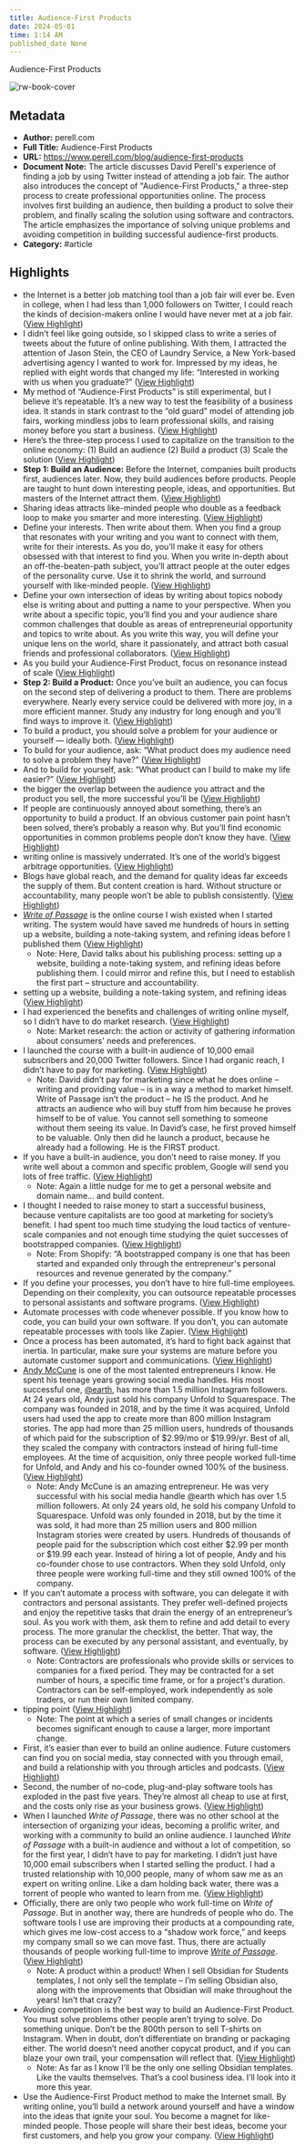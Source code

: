```yaml
---
title: Audience-First Products
date: 2024-05-01
time: 1:14 AM
published_date None
---
```

Audience-First Products

![rw-book-cover](http://static1.squarespace.com/static/55576406e4b02e4679105dc2/55576b2ae4b0a213bdd2fc6a/5e2614989b352403229a94b6/1579626684972/hanson-lu-WrNbw7UeNqI-unsplash.jpg?format=1500w)

## Metadata
- **Author:** perell.com
- **Full Title:** Audience-First Products
- **URL:** https://www.perell.com/blog/audience-first-products
- **Document Note:** The article discusses David Perell's experience of finding a job by using Twitter instead of attending a job fair. The author also introduces the concept of "Audience-First Products," a three-step process to create professional opportunities online. The process involves first building an audience, then building a product to solve their problem, and finally scaling the solution using software and contractors. The article emphasizes the importance of solving unique problems and avoiding competition in building successful audience-first products.
- **Category:** #article

## Highlights
- the Internet is a better job matching tool than a job fair will ever be. Even in college, when I had less than 1,000 followers on Twitter, I could reach the kinds of decision-makers online I would have never met at a job fair. ([View Highlight](https://read.readwise.io/read/01h0tb69z85shas8w3pn1p6588))
- I didn’t feel like going outside, so I skipped class to write a series of tweets about the future of online publishing. With them, I attracted the attention of Jason Stein, the CEO of Laundry Service, a New York-based advertising agency I wanted to work for. Impressed by my ideas, he replied with eight words that changed my life: “Interested in working with us when you graduate?” ([View Highlight](https://read.readwise.io/read/01h0tb8brw480yz460h50d40a6))
- My method of “Audience-First Products” is still experimental, but I believe it’s repeatable. It’s a new way to test the feasibility of a business idea. It stands in stark contrast to the “old guard” model of attending job fairs, working mindless jobs to learn professional skills, and raising money before you start a business. ([View Highlight](https://read.readwise.io/read/01h0tbar5qp3zppa9z803gsv3p))
- Here’s the three-step process I used to capitalize on the transition to the online economy:
  (1) Build an audience
  (2) Build a product
  (3) Scale the solution ([View Highlight](https://read.readwise.io/read/01h0tbb03rpc6gj7efg58q6vnx))
- **Step 1: Build an Audience:** Before the Internet, companies built products first, audiences later. Now, they build audiences before products. People are taught to hunt down interesting people, ideas, and opportunities. But masters of the Internet attract them. ([View Highlight](https://read.readwise.io/read/01h0tbbmp5pfzjedgytmbbz5mm))
- Sharing ideas attracts like-minded people who double as a feedback loop to make you smarter and more interesting. ([View Highlight](https://read.readwise.io/read/01h0tbd76bbj0rn5sx9st62p9n))
- Define your interests. Then write about them. When you find a group that resonates with your writing and you want to connect with them, write for their interests. As you do, you’ll make it easy for others obsessed with that interest to find you. When you write in-depth about an off-the-beaten-path subject, you’ll attract people at the outer edges of the personality curve. Use it to shrink the world, and surround yourself with like-minded people. ([View Highlight](https://read.readwise.io/read/01h0tbgjkcsz0na4k0w2aza4ps))
- Define your own intersection of ideas by writing about topics nobody else is writing about and putting a name to your perspective. When you write about a specific topic, you’ll find you and your audience share common challenges that double as areas of entrepreneurial opportunity and topics to write about. As you write this way, you will define your unique lens on the world, share it passionately, and attract both casual friends and professional collaborators. ([View Highlight](https://read.readwise.io/read/01h0tbh9f7g4xfn69ch5r0f9pf))
- As you build your Audience-First Product, focus on resonance instead of scale ([View Highlight](https://read.readwise.io/read/01h0tbkh26mjs43vndcpasfmc9))
- **Step 2: Build a Product:** Once you’ve built an audience, you can focus on the second step of delivering a product to them. There are problems everywhere. Nearly every service could be delivered with more joy, in a more efficient manner. Study any industry for long enough and you’ll find ways to improve it. ([View Highlight](https://read.readwise.io/read/01h0tbpa9erg6gdxa5sz47snb4))
- To build a product, you should solve a problem for your audience or yourself — ideally both. ([View Highlight](https://read.readwise.io/read/01h0tbpgg9drbchee3qdg32jcz))
- To build for your audience, ask: “What product does my audience need to solve a problem they have?” ([View Highlight](https://read.readwise.io/read/01h0tbpnqva6n11m05n0k6jps4))
- And to build for yourself, ask: “What product can I build to make my life easier?” ([View Highlight](https://read.readwise.io/read/01h0tbpv8p4ehpkb34brg6fy3a))
- the bigger the overlap between the audience you attract and the product you sell, the more successful you’ll be ([View Highlight](https://read.readwise.io/read/01h0tbrrbyc4v687jwajz3gxdj))
- If people are continuously annoyed about something, there’s an opportunity to build a product. If an obvious customer pain point hasn’t been solved, there’s probably a reason why. But you’ll find economic opportunities in common problems people don’t know they have. ([View Highlight](https://read.readwise.io/read/01h0tbvxkrynkkbasrct0exhqa))
- writing online is massively underrated. It’s one of the world’s biggest arbitrage opportunities. ([View Highlight](https://read.readwise.io/read/01h16v11t3jr3z62361ba174dr))
- Blogs have global reach, and the demand for quality ideas far exceeds the supply of them. But content creation is hard. Without structure or accountability, many people won’t be able to publish consistently. ([View Highlight](https://read.readwise.io/read/01h16v1rf759meh1g2w89n5r41))
- [*Write of Passage*](https://perell.com/write-of-passage) is the online course I wish existed when I started writing. The system would have saved me hundreds of hours in setting up a website, building a note-taking system, and refining ideas before I published them ([View Highlight](https://read.readwise.io/read/01h16v366ec5v5eegd1dg88ep2))
    - Note: Here, David talks about his publishing process: setting up a website, building a note-taking system, and refining ideas before publishing them. I could mirror and refine this, but I need to establish the first part – structure and accountability.
- setting up a website, building a note-taking system, and refining ideas ([View Highlight](https://read.readwise.io/read/01h16v3dqb03ak8m50ya8sahes))
- I had experienced the benefits and challenges of writing online myself, so I didn’t have to do market research. ([View Highlight](https://read.readwise.io/read/01h16vbcwv3ae8y30kdxfarwbg))
    - Note: Market research: the action or activity of gathering information about consumers' needs and preferences.
- I launched the course with a built-in audience of 10,000 email subscribers and 20,000 Twitter followers. Since I had organic reach, I didn’t have to pay for marketing. ([View Highlight](https://read.readwise.io/read/01h16vddhxfsmjc77y9x54341e))
    - Note: David didn’t pay for marketing since what he does online – writing and providing value – is in a way a method to market himself. Write of Passage isn’t the product – he IS the product. And he attracts an audience who will buy stuff from him because he proves himself to be of value. You cannot sell something to someone without them seeing its value. In David’s case, he first proved himself to be valuable. Only then did he launch a product, because he already had a following. He is the FIRST product.
- If you have a built-in audience, you don’t need to raise money. If you write well about a common and specific problem, Google will send you lots of free traffic. ([View Highlight](https://read.readwise.io/read/01h16vk9gcm0n92awvpx0d5djh))
    - Note: Again a little nudge for me to get a personal website and domain name… and build content.
- I thought I needed to raise money to start a successful business, because venture capitalists are too good at marketing for society’s benefit. I had spent too much time studying the loud tactics of venture-scale companies and not enough time studying the quiet successes of bootstrapped companies. ([View Highlight](https://read.readwise.io/read/01h16vs49hqbt1ay3yvj5wy5jd))
    - Note: From Shopify: “A bootstrapped company is one that has been started and expanded only through the entrepreneur's personal resources and revenue generated by the company.”
- If you define your processes, you don’t have to hire full-time employees. Depending on their complexity, you can outsource repeatable processes to personal assistants and software programs. ([View Highlight](https://read.readwise.io/read/01h16vwp5rkzafym5pzpyq7cgd))
- Automate processes with code whenever possible. If you know how to code, you can build your own software. If you don’t, you can automate repeatable processes with tools like Zapier. ([View Highlight](https://read.readwise.io/read/01h16vxzpwt6yeb9q73wzk7888))
- Once a process has been automated, it’s hard to fight back against that inertia. In particular, make sure your systems are mature before you automate customer support and communications. ([View Highlight](https://read.readwise.io/read/01h16vzzt5ay4xtp1rvqe312kj))
- [Andy McCune](https://perell.com/podcast/andy-mccune) is one of the most talented entrepreneurs I know. He spent his teenage years growing social media handles. His most successful one, [@earth](https://www.instagram.com/earth/), has more than 1.5 million Instagram followers. At 24 years old, Andy just sold his company Unfold to Squarespace. The company was founded in 2018, and by the time it was acquired, Unfold users had used the app to create more than 800 million Instagram stories. The app had more than 25 million users, hundreds of thousands of which paid for the subscription of $2.99/mo or $19.99/yr. Best of all, they scaled the company with contractors instead of hiring full-time employees. At the time of acquisition, only three people worked full-time for Unfold, and Andy and his co-founder owned 100% of the business. ([View Highlight](https://read.readwise.io/read/01h16waqr15cxt8k1jcb1sp8r4))
    - Note: Andy McCune is an amazing entrepreneur. He was very successful with his social media handle @earth which has over 1.5 million followers. At only 24 years old, he sold his company Unfold to Squarespace. Unfold was only founded in 2018, but by the time it was sold, it had more than 25 million users and 800 million Instagram stories were created by users. Hundreds of thousands of people paid for the subscription which cost either $2.99 per month or $19.99 each year. Instead of hiring a lot of people, Andy and his co-founder chose to use contractors. When they sold Unfold, only three people were working full-time and they still owned 100% of the company.
- If you can’t automate a process with software, you can delegate it with contractors and personal assistants. They prefer well-defined projects and enjoy the repetitive tasks that drain the energy of an entrepreneur’s soul. As you work with them, ask them to refine and add detail to every process. The more granular the checklist, the better. That way, the process can be executed by any personal assistant, and eventually, by software. ([View Highlight](https://read.readwise.io/read/01h16whp255xp5eyy0b6zzewr6))
    - Note: Contractors are professionals who provide skills or services to companies for a fixed period. They may be contracted for a set number of hours, a specific time frame, or for a project's duration. Contractors can be self-employed, work independently as sole traders, or run their own limited company.
- tipping point ([View Highlight](https://read.readwise.io/read/01h16wmjpcz5mjtxprpymk9enp))
    - Note: The point at which a series of small changes or incidents becomes significant enough to cause a larger, more important change.
- First, it’s easier than ever to build an online audience. Future customers can find you on social media, stay connected with you through email, and build a relationship with you through articles and podcasts. ([View Highlight](https://read.readwise.io/read/01h16wqdvtrtw8hdh09gmk4tg1))
- Second, the number of no-code, plug-and-play software tools has exploded in the past five years. They’re almost all cheap to use at first, and the costs only rise as your business grows. ([View Highlight](https://read.readwise.io/read/01h16wqzg06merg85dw6mnvcmn))
- When I launched *Write of Passage*, there was no other school at the intersection of organizing your ideas, becoming a prolific writer, and working with a community to build an online audience. I launched *Write of Passage* with a built-in audience and without a lot of competition, so for the first year, I didn’t have to pay for marketing. I didn’t just have 10,000 email subscribers when I started selling the product. I had a trusted relationship with 10,000 people, many of whom saw me as an expert on writing online. Like a dam holding back water, there was a torrent of people who wanted to learn from me. ([View Highlight](https://read.readwise.io/read/01h16wwwc5w0q5ff3xhebz599y))
- Officially, there are only two people who work full-time on *Write of Passage*. But in another way, there are hundreds of people who do. The software tools I use are improving their products at a compounding rate, which gives me low-cost access to a “shadow work force,” and keeps my company small so we can move fast. Thus, there are actually thousands of people working full-time to improve [*Write of Passage*](https://perell.com/write-of-passage). ([View Highlight](https://read.readwise.io/read/01h16wxjk01bn5bnwyy5nm9pzw))
    - Note: A product within a product! When I sell Obsidian for Students templates, I not only sell the template – I’m selling Obsidian also, along with the improvements that Obsidian will make throughout the years! Isn’t that crazy?
- Avoiding competition is the best way to build an Audience-First Product. You must solve problems other people aren’t trying to solve. Do something unique. Don’t be the 800th person to sell T-shirts on Instagram. When in doubt, don’t differentiate on branding or packaging either. The world doesn’t need another copycat product, and if you can blaze your own trail, your compensation will reflect that. ([View Highlight](https://read.readwise.io/read/01h16x0c8xd1xaahynzx9gp0hp))
    - Note: As far as I know I’ll be the only one selling Obsidian templates. Like the vaults themselves. That’s a cool business idea. I’ll look into it more this year.
- Use the Audience-First Product method to make the Internet small. By writing online, you’ll build a network around yourself and have a window into the ideas that ignite your soul. You become a magnet for like-minded people. Those people will share their best ideas, become your first customers, and help you grow your company. ([View Highlight](https://read.readwise.io/read/01h16x3dd2thp2m4bth0rd6z4x))
